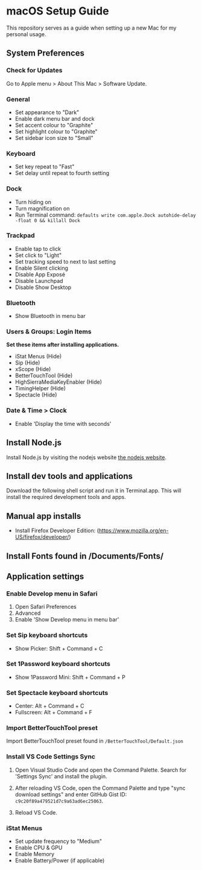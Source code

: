 # macOS Setup Guide
This repository serves as a guide when setting up a new Mac for my personal usage.

## System Preferences
### Check for Updates
Go to Apple menu > About This Mac > Software Update.

### General
- Set appearance to "Dark"
- Enable dark menu bar and dock
- Set accent colour to "Graphite"
- Set highlight colour to "Graphite"
- Set sidebar icon size to "Small"

### Keyboard
- Set key repeat to "Fast"
- Set delay until repeat to fourth setting

### Dock
- Turn hiding on
- Turn magnification on
- Run Terminal command: `defaults write com.apple.Dock autohide-delay -float 0 && killall Dock`

### Trackpad
- Enable tap to click
- Set click to "Light"
- Set tracking speed to next to last setting
- Enable Silent clicking
- Disable App Exposé
- Disable Launchpad
- Disable Show Desktop

### Bluetooth
- Show Bluetooth in menu bar

### Users & Groups: Login Items
**Set these items after installing applications.**
- iStat Menus (Hide)
- Sip (Hide)
- xScope (Hide)
- BetterTouchTool (Hide)
- HighSierraMediaKeyEnabler (Hide)
- TimingHelper (Hide)
- Spectacle (Hide)

### Date & Time > Clock
- Enable 'Display the time with seconds'

## Install Node.js
Install Node.js by visiting the nodejs website [the nodejs website](https://nodejs.org/en/download/current/).

## Install dev tools and applications
Download the following shell script and run it in Terminal.app. This will install the required development tools and apps.

## Manual app installs
- Install Firefox Developer Edition: (https://www.mozilla.org/en-US/firefox/developer/)

## Install Fonts found in /Documents/Fonts/

## Application settings
### Enable Develop menu in Safari
1. Open Safari Preferences
2. Advanced
3. Enable 'Show Develop menu in menu bar'

### Set Sip keyboard shortcuts
- Show Picker: Shift + Command + C

### Set 1Password keyboard shortcuts
- Show 1Password Mini: Shift + Command + P

### Set Spectacle keyboard shortcuts
- Center: Alt + Command + C
- Fullscreen: Alt + Command + F

### Import BetterTouchTool preset
Import BetterTouchTool preset found in `/BetterTouchTool/Default.json`

### Install VS Code Settings Sync
1. Open Visual Studio Code and open the Command Palette. Search for 'Settings Sync' and install the plugin.

2. After reloading VS Code, open the Command Palette and type "sync download settings" and enter GitHub Gist ID: `c9c20f89a479521d7c9a63ad6ec25063`.

3. Reload VS Code.

### iStat Menus
- Set update frequency to "Medium"
- Enable CPU & GPU
- Enable Memory
- Enable Battery/Power (if applicable)